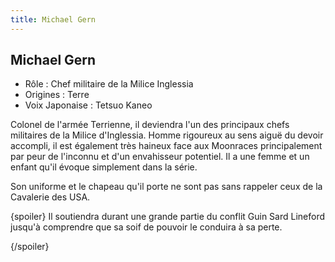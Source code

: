 ```yaml
---
title: Michael Gern
---
```


Michael Gern
------------



* Rôle : Chef militaire de la Milice Inglessia
* Origines : Terre
* Voix Japonaise : Tetsuo Kaneo


Colonel de l'armée Terrienne, il deviendra l'un des principaux chefs militaires de la Milice d'Inglessia. Homme rigoureux au sens aiguë du devoir accompli, il est également très haineux face aux Moonraces principalement par peur de l'inconnu et d'un envahisseur potentiel. Il a une femme et un enfant qu'il évoque simplement dans la série.


Son uniforme et le chapeau qu'il porte ne sont pas sans rappeler ceux de la Cavalerie des USA.



{spoiler}
Il soutiendra durant une grande partie du conflit Guin Sard Lineford jusqu'à comprendre que sa soif de pouvoir le conduira à sa perte.


{/spoiler}
